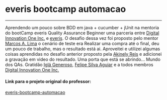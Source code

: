 # everis bootcamp automacao

------

Aprendendo um pouco sobre BDD em java + cucumber + jUnit na mentoria do bootCamp everis Quality Assurance Beginner uma parceria entre [Digital Innovation One Inc.](https://www.linkedin.com/company/digitalinnovation-one/) e [everis](https://www.linkedin.com/company/everis/). O desafio dessa vez foi proposto pelo mentor [Marcos A. Lima](https://www.linkedin.com/in/ACoAAAeVuxMB4CPRBnW7b4v5IbD43Fc-9O8u5Cs) o cenário de teste era Realizar uma compra até o final, deu um pouco de trabalho, mas o resultado está ai. Aproveitei e utilizei algumas coisas aprendidas no desafio anterior proposto pela [Akinely Reis](https://www.linkedin.com/in/ACoAAAF8yF0BGv2DzDJbs3bjuNRfPLCYWwjEbBc) e adicionei a gravação em video do resultado. Uma porta que está se abrindo... Mundo dos QAs. Gratidão [Iglá Generoso](https://www.linkedin.com/in/ACoAAAI3rwoB0dzA8W7NFjd6VZToHw6U-csT3Xw), [Felipe Silva Aguiar](https://www.linkedin.com/in/ACoAABLpUBgBQzTIZyVSL0M4NMZu0mXvv5wCRQ8) e a todos membros [Digital Innovation One Inc.](https://www.linkedin.com/company/digitalinnovation-one/)

#### Link para o projeto original do professor:

[everis-bootcamp-automacao](https://github.com/marcoslimaqa/bootcamp-bdd-everis-dio)

